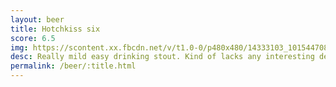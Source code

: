 ```yaml
---
layout: beer
title: Hotchkiss six
score: 6.5
img: https://scontent.xx.fbcdn.net/v/t1.0-0/p480x480/14333103_10154470826493745_1969706286448885118_n.jpg?oh=6ab1cc855099072c43efd5ce9236ded6&oe=58DB1096
desc: Really mild easy drinking stout. Kind of lacks any interesting depth of flavour
permalink: /beer/:title.html
---
```

